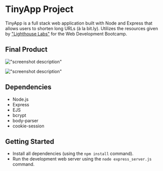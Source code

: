 # TinyApp Project

TinyApp is a full stack web application built with Node and Express that allows users to shorten long URLs (à la bit.ly).
Utilizes the resources given by ["Lighthouse Labs"](https://lighthouselabs.ca/) for the Web Development Bootcamp.

## Final Product

!["screenshot description"](#)

!["screenshot description"](#)

## Dependencies

- Node.js
- Express
- EJS
- bcrypt
- body-parser
- cookie-session

## Getting Started

- Install all dependencies (using the `npm install` command).
- Run the development web server using the `node express_server.js` command.